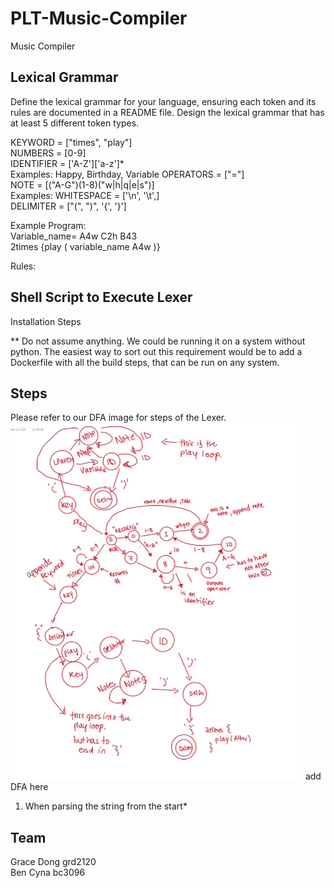 # PLT-Music-Compiler
Music Compiler

## Lexical Grammar
Define the lexical grammar for your language, ensuring each token and its rules are
documented in a README file. Design the lexical grammar that has at least 5 different
token types.

KEYWORD = ["times", "play"] <br>
NUMBERS = [0-9] <br>
IDENTIFIER = ['A-Z']['a-z']* <br>
    Examples: Happy, Birthday, Variable
OPERATORS = ["="] <br>
NOTE = [("A-G")(1-8)("w|h|q|e|s")] <br>
    Examples: 
WHITESPACE = ['\n', '\t',] <br>
DELIMITER = ["(", ")", '{', '}'] <br>

Example Program: <br>
    Variable_name= A4w C2h B43  <br>
    2times {play ( variable_name A4w )}  <br>

Rules:  <br>

## Shell Script to Execute Lexer
Installation Steps <br>

** Do not assume anything. We could be running it on a system without python. The easiest way to sort out this requirement would be to add a Dockerfile with all the build steps, that can be run on any system.


## Steps
Please refer to our DFA image for steps of the Lexer. <br>
![DFA Image](dfa_image.png)
add DFA here

1. When parsing the string from the start*  


## Team
Grace Dong grd2120 <br>
Ben Cyna bc3096 



